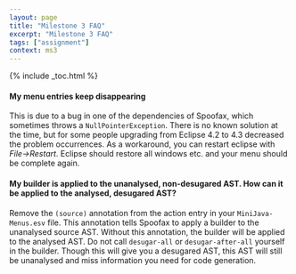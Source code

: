 ```yaml
---
layout: page
title: "Milestone 3 FAQ"
excerpt: "Milestone 3 FAQ"
tags: ["assignment"]
context: ms3
---
```


{% include _toc.html %}

#### My menu entries keep disappearing

This is due to a bug in one of the dependencies of Spoofax, which sometimes throws a `NullPointerException`.
There is no known solution at the time, but for some people upgrading from Eclipse 4.2 to 4.3 decreased the problem occurrences.
As a workaround, you can restart eclipse with *File->Restart*.
Eclipse should restore all windows etc. and your menu should be complete again.

#### My builder is applied to the unanalysed, non-desugared AST. How can it be applied to the analysed, desugared AST?

Remove the `(source)` annotation from the action entry in your `MiniJava-Menus.esv` file.
This annotation tells Spoofax to apply a builder to the unanalysed source AST.
Without this annotation, the builder will be applied to the analysed AST.
Do not call `desugar-all` or `desugar-after-all` yourself in the builder.
Though this will give you a desugared AST, this AST will still be unanalysed and miss information you need for code generation.
